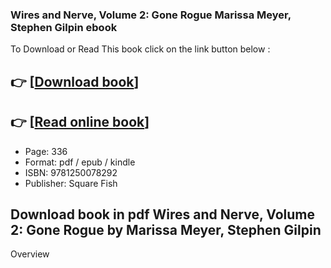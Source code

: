 ### Wires and Nerve, Volume 2: Gone Rogue Marissa Meyer, Stephen Gilpin ebook

To Download or Read This book click on the link button below :

## 👉  [**[Download book](http://filesbooks.info/download.php?group=book&from=github.com&id=532057&lnk=1081 "Download book")**]

## 👉  [**[Read online book](http://filesbooks.info/download.php?group=book&from=github.com&id=532057&lnk=1081 "Read online book")**]


* Page: 336
* Format: pdf / epub / kindle
* ISBN: 9781250078292
* Publisher: Square Fish



## Download book in pdf Wires and Nerve, Volume 2: Gone Rogue by Marissa Meyer, Stephen Gilpin


Overview




